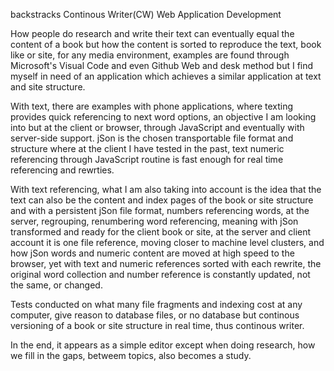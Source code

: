 backstracks
Continous Writer(CW) Web Application Development

How people do research and write their text can eventually equal the content of a book but how the content is sorted to reproduce the text, book like or site, for any media environment, examples are found through Microsoft's Visual Code and even Github Web and desk method but I find myself in need of an application which achieves a similar application at text and site structure.

With text, there are examples with phone applications, where texting provides quick referencing to next word options, an objective I am looking into but at the client or browser, through JavaScript and eventually with server-side support. jSon is the chosen transportable file format and structure where at the client I have tested in the past, text numeric referencing through JavaScript routine is fast enough for real time referencing and rewrties.

With text referencing, what I am also taking into account is the idea that the text can also be the content and index pages of the book or site structure and with a persistent jSon file format, numbers referencing words, at the server, regrouping, renumbering word referencing, meaning with jSon transformed and ready for the client book or site, at the server and client account it is one file reference, moving closer to machine level clusters, and how jSon words and numeric content are moved at high speed to the browser, yet with text and numeric references sorted with each rewrite, the original word collection and number reference is constantly updated, not the same, or changed.

Tests conducted on what many file fragments and indexing cost at any computer, give reason to database files, or no database but continous versioning of a book or site structure in real time, thus continous writer.

In the end, it appears as a simple editor except when doing research, how we fill in the gaps, betweem topics, also becomes a study.
